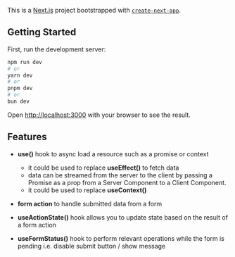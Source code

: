 This is a [Next.js](https://nextjs.org/) project bootstrapped with [`create-next-app`](https://github.com/vercel/next.js/tree/canary/packages/create-next-app).

## Getting Started

First, run the development server:

```bash
npm run dev
# or
yarn dev
# or
pnpm dev
# or
bun dev
```

Open [http://localhost:3000](http://localhost:3000) with your browser to see the result.

## Features

- **use()** hook to async load a resource such as a promise or context
	- it could be used to replace **useEffect()** to fetch data
	- data can be streamed from the server to the client by passing a Promise as a prop from a Server Component to a Client Component.
	- it could be used to replace **useContext()**

- **form action** to handle submitted data from a form

- **useActionState()** hook allows you to update state based on the result of a form action

- **useFormStatus()** hook to perform relevant operations while the form is pending i.e. disable submit button / show message